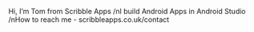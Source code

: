 Hi, I’m Tom from Scribble Apps
/nI build Android Apps in Android Studio
/nHow to reach me - scribbleapps.co.uk/contact
